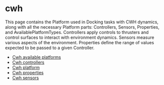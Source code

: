 # cwh

This page contains the Platform used in Docking tasks with CWH dynamics,
along with all the necessary Platform parts: Controllers, Sensors, Properties,
and AvailablePlatformTypes. Controllers apply controls to thrusters and control
surfaces to interact with environment dynamics. Sensors measure various aspects
of the environment. Properties define the range of values expected to be passed
to a given Controller. 

- [Cwh available platforms](../../../../reference/core/platforms/cwh/cwh_available_platforms.md)
- [Cwh controllers](../../../../reference/core/platforms/cwh/cwh_controllers.md)
- [Cwh platform](../../../../reference/core/platforms/cwh/cwh_platform.md)
- [Cwh properties](../../../../reference/core/platforms/cwh/cwh_properties.md)
- [Cwh sensors](../../../../reference/core/platforms/cwh/cwh_sensors.md)
